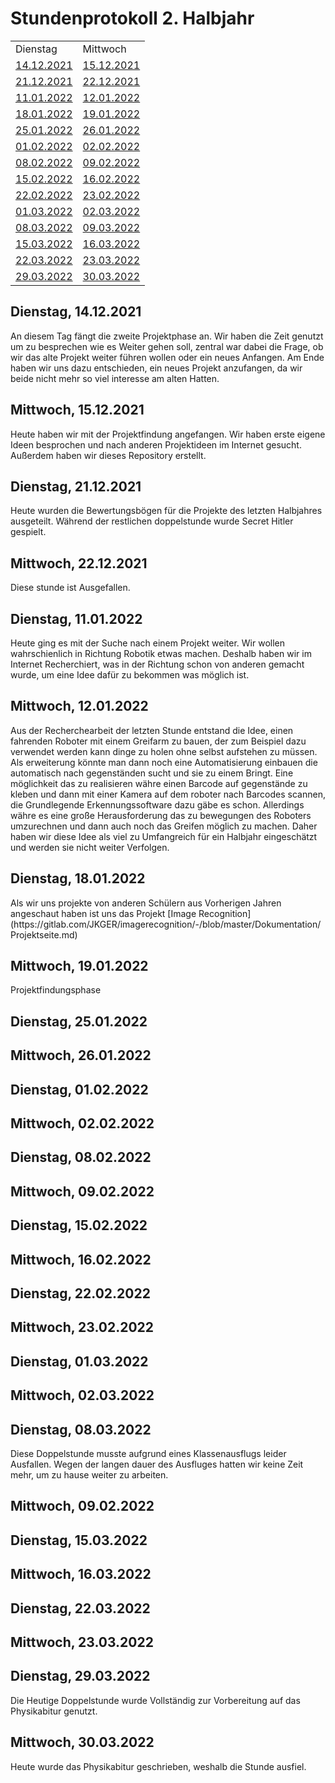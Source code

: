 <h1>Stundenprotokoll 2. Halbjahr</h1>

<table>
   <tr>
    <td><a>Dienstag</a></td>
    <td><a>Mittwoch</a></td>
  </tr>
  
  <tr>
    <td><a href="#1">14.12.2021</a></td>
    <td><a href="#2">15.12.2021</a></td>
  </tr>
  
  <tr>
    <td><a href="#3">21.12.2021</a></td>
    <td><a href="#4">22.12.2021</a></td>
  </tr>
  
  <tr>
    <td><a href="#5">11.01.2022</a></td>
    <td><a href="#6">12.01.2022</a></td>
  </tr>
  
  <tr>
    <td><a href="#7">18.01.2022</a></td>
    <td><a href="#8">19.01.2022</a></td>
  </tr>
  
  <tr>
    <td><a href="#9">25.01.2022</a></td>
    <td><a href="#10">26.01.2022</a></td>
  </tr>
  
  <tr>
    <td><a href="#11">01.02.2022</a></td>
    <td><a href="#12">02.02.2022</a></td>
  </tr>
  
  <tr>
    <td><a href="#13">08.02.2022</a></td>
    <td><a href="#14">09.02.2022</a></td>
  </tr>
  
  <tr>
    <td><a href="#15">15.02.2022</a></td>
    <td><a href="#16">16.02.2022</a></td>
  </tr>
  
  <tr>
    <td><a href="#17">22.02.2022</a></td>
    <td><a href="#18">23.02.2022</a></td>
  </tr>
    
  <tr>
    <td><a href="#19">01.03.2022</a></td>
    <td><a href="#20">02.03.2022</a></td>
  </tr>
  
  <tr>
    <td><a href="#21">08.03.2022</a></td>
    <td><a href="#22">09.03.2022</a></td>
  </tr>
  
  <tr>
    <td><a href="#23">15.03.2022</a></td>
    <td><a href="#24">16.03.2022</a></td>
  </tr>
  
  <tr>
    <td><a href="#25">22.03.2022</a></td>
    <td><a href="#26">23.03.2022</a></td>
  </tr>
  
  <tr>
    <td><a href="#27">29.03.2022</a></td>
    <td><a href="#28">30.03.2022</a></td>
  </tr>
</table>

<h2 id="1">Dienstag, 14.12.2021</h1>
An diesem Tag fängt die zweite Projektphase an. Wir haben die Zeit genutzt um zu besprechen wie es Weiter gehen soll, zentral war dabei die Frage, ob wir das alte Projekt weiter führen wollen oder ein neues Anfangen. Am Ende haben wir uns dazu entschieden, ein neues Projekt anzufangen, da wir beide nicht mehr so viel interesse am alten Hatten.

<h2 id="2">Mittwoch, 15.12.2021</h1>
Heute haben wir mit der Projektfindung angefangen. Wir haben erste eigene Ideen besprochen und nach anderen Projektideen im Internet gesucht. Außerdem haben wir dieses Repository erstellt.


<h2 id="3">Dienstag, 21.12.2021</h1>
Heute wurden die Bewertungsbögen für die Projekte des letzten Halbjahres ausgeteilt. Während der restlichen doppelstunde wurde Secret Hitler gespielt.

<h2 id="4">Mittwoch, 22.12.2021</h1>
Diese stunde ist Ausgefallen.


<h2 id="5">Dienstag, 11.01.2022</h1>
Heute ging es mit der Suche nach einem Projekt weiter. Wir wollen wahrschienlich in Richtung Robotik etwas machen. Deshalb haben wir im Internet Recherchiert, was in der Richtung schon von anderen gemacht wurde, um eine Idee dafür zu bekommen was möglich ist.

<h2 id="6">Mittwoch, 12.01.2022</h1>
Aus der Recherchearbeit der letzten Stunde entstand die Idee, einen fahrenden Roboter mit einem Greifarm zu bauen, der zum Beispiel dazu verwendet werden kann dinge zu holen ohne selbst aufstehen zu müssen. Als erweiterung könnte man dann noch eine Automatisierung einbauen die automatisch nach gegenständen sucht und sie zu einem Bringt. Eine möglichkeit das zu realisieren währe einen Barcode auf gegenstände zu kleben und dann mit einer Kamera auf dem roboter nach Barcodes scannen, die Grundlegende Erkennungssoftware dazu gäbe es schon. Allerdings währe es eine große Herausforderung das zu bewegungen des Roboters umzurechnen und dann auch noch das Greifen möglich zu machen. Daher haben wir diese Idee als viel zu Umfangreich für ein Halbjahr eingeschätzt und werden sie nicht weiter Verfolgen.


<h2 id="7">Dienstag, 18.01.2022</h1>
Als wir uns projekte von anderen Schülern aus Vorherigen Jahren angeschaut haben ist uns das Projekt [Image Recognition](https://gitlab.com/JKGER/imagerecognition/-/blob/master/Dokumentation/Projektseite.md)

<h2 id="8">Mittwoch, 19.01.2022</h1>
Projektfindungsphase


<h2 id="9">Dienstag, 25.01.2022</h1>


<h2 id="10">Mittwoch, 26.01.2022</h1>



<h2 id="11">Dienstag, 01.02.2022</h1>


<h2 id="12">Mittwoch, 02.02.2022</h1>



<h2 id="13">Dienstag, 08.02.2022</h1>


<h2 id="14">Mittwoch, 09.02.2022</h1>



<h2 id="15">Dienstag, 15.02.2022</h1>


<h2 id="16">Mittwoch, 16.02.2022</h1>



<h2 id="17">Dienstag, 22.02.2022</h1>


<h2 id="18">Mittwoch, 23.02.2022</h1>



<h2 id="19">Dienstag, 01.03.2022</h1>


<h2 id="20">Mittwoch, 02.03.2022</h1>



<h2 id="21">Dienstag, 08.03.2022</h1>
Diese Doppelstunde musste aufgrund eines Klassenausflugs leider Ausfallen. Wegen der langen dauer des Ausfluges hatten wir keine Zeit mehr, um zu hause weiter zu arbeiten.

<h2 id="22">Mittwoch, 09.02.2022</h1>



<h2 id="23">Dienstag, 15.03.2022</h1>


<h2 id="24">Mittwoch, 16.03.2022</h1>



<h2 id="25">Dienstag, 22.03.2022</h1>


<h2 id="26">Mittwoch, 23.03.2022</h1>



<h2 id="27">Dienstag, 29.03.2022</h1>
Die Heutige Doppelstunde wurde Vollständig zur Vorbereitung auf das Physikabitur genutzt.

<h2 id="28">Mittwoch, 30.03.2022</h1>
Heute wurde das Physikabitur geschrieben, weshalb die Stunde ausfiel.
